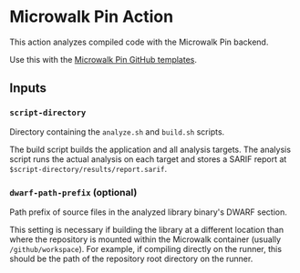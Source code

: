 # Microwalk Pin Action

This action analyzes compiled code with the Microwalk Pin backend.

Use this with the [Microwalk Pin GitHub templates](https://github.com/microwalk-project/Microwalk/tree/master/templates).

## Inputs

### `script-directory`

Directory containing the `analyze.sh` and `build.sh` scripts.

The build script builds the application and all analysis targets. The analysis script runs the actual analysis on each target and stores a SARIF report at `$script-directory/results/report.sarif`.

### `dwarf-path-prefix` (optional)

Path prefix of source files in the analyzed library binary's DWARF section.

This setting is necessary if building the library at a different location than where the repository is mounted within the Microwalk container (usually `/github/workspace`). For example, if compiling directly on the runner, this should be the path of the repository root directory on the runner.
